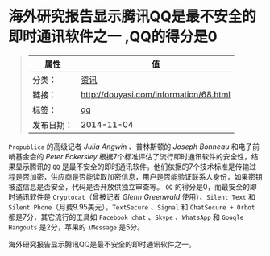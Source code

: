# 海外研究报告显示腾讯QQ是最不安全的即时通讯软件之一 ,QQ的得分是0

>|  属性  |  值  |
>| ----- | ----- |
>| 分类： | [资讯](http://douyasi.com/category/information/) |
>| 链接： | http://douyasi.com/information/68.html |
>| 标签： | [qq](http://douyasi.com/tag/qq)  |
>| 发布日期： | 2014-11-04 |

`Propublica` 的高级记者 *Julia Angwin* 、普林斯顿的 *Joseph Bonneau* 和电子前哨基金会的 *Peter Eckersley* 根据7个标准评估了流行即时通讯软件的安全性，结果显示腾讯的 `QQ` 是最不安全的即时通讯软件。他们依据的7个技术标准是传输过程是否加密，供应商是否能读取加密信息，用户是否能验证联系人身份，如果密钥被盗信息是否安全，代码是否开放供独立审查等。
`QQ` 的得分是0，而最安全的即时通讯软件是 `Cryptocat`（曾被记者 *Glenn Greenwald* 使用）、`Silent Text` 和 `Silent Phone`（月费9.95美元），`TextSecure` 、`Signal` 和 `ChatSecure + Orbot` 都是7分，其它流行的工具如 `Facebook chat` 、`Skype` 、`WhatsApp` 和 `Google Hangouts` 是2分，苹果的 `iMessage` 是5分。        

海外研究报告显示腾讯QQ是最不安全的即时通讯软件之一。